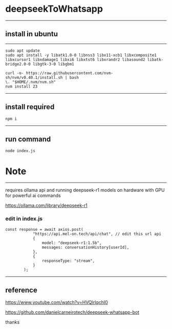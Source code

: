 # deepseekToWhatsapp
---

## install in ubuntu

---

```
sudo apt update
sudo apt install -y libatk1.0-0 libnss3 libx11-xcb1 libxcomposite1 libxcursor1 libxdamage1 libxi6 libxtst6 libxrandr2 libasound2 libatk-bridge2.0-0 libgtk-3-0 libgbm1
```
```
curl -o- https://raw.githubusercontent.com/nvm-sh/nvm/v0.40.1/install.sh | bash
\. "$HOME/.nvm/nvm.sh"
nvm install 23
```

---

## install required

```
npm i
```

---

## run command

```
node index.js
```

# Note

---

requires ollama api and running deepseek-r1 models on hardware with GPU for powerful ai commands

https://ollama.com/library/deepseek-r1

### edit in index.js 
```
const response = await axios.post(
            "https://api.mel-on.tech/api/chat", // edit this url api
            {
                model: "deepseek-r1:1.5b",
                messages: conversationHistory[userId],
            },
            {
                responseType: "stream",
            }
        );
```

---

## reference
https://www.youtube.com/watch?v=HVQlrlqchI0

https://github.com/danielcarneirotech/deepseek-whatsapp-bot

thanks
